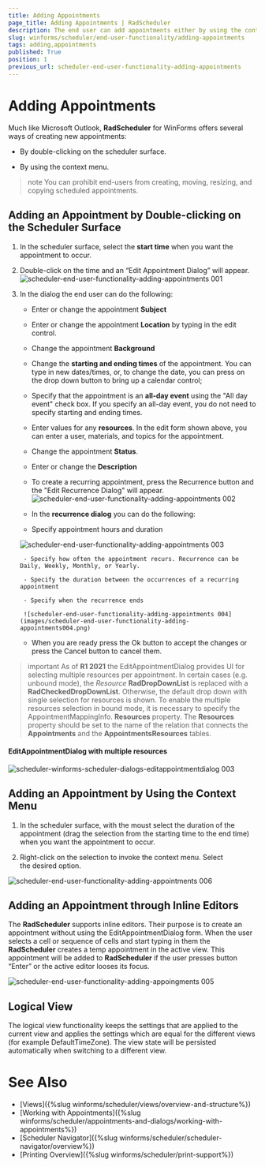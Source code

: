 ```yaml
---
title: Adding Appointments
page_title: Adding Appointments | RadScheduler
description: The end user can add appointments either by using the context menu or by double clicking a cell.
slug: winforms/scheduler/end-user-functionality/adding-appointments
tags: adding,appointments
published: True
position: 1
previous_url: scheduler-end-user-functionality-adding-appointments
---
```


# Adding Appointments

Much like Microsoft Outlook, __RadScheduler__ for WinForms offers several ways of creating new appointments:

* By double-clicking on the scheduler surface.

* By using the context menu.

>note You can prohibit end-users from creating, moving, resizing, and copying scheduled appointments.
>

## Adding an Appointment by Double-clicking on the Scheduler Surface

1. In the scheduler surface, select the __start time__ when you want the appointment to occur.

1. Double-click on the time and an “Edit Appointment Dialog” will appear. 
    ![scheduler-end-user-functionality-adding-appointments 001](images/scheduler-end-user-functionality-adding-appointments001.png)

1. In the dialog the end user can do the following:

    - Enter or change the appointment __Subject__

    - Enter or change the appointment __Location__ by typing in the edit control.

    - Change the appointment __Background__

    - Change the __starting and ending times__ of the appointment. You can type in new dates/times, or, to change the date, you can press on the drop down button to bring up a calendar control;
                    

    - Specify that the appointment is an __all-day event__ using the "All day event" check box. If you specify an all-day event, you do not need to specify starting and ending times.
                    

    - Enter values for any __resources__. In the edit form shown above, you can enter a user, materials, and topics for the appointment.
                    

    - Change the appointment __Status__.
                    

    - Enter or change the __Description__

    - To create a recurring appointment, press the Recurrence button and the "Edit Recurrence Dialog" will appear.
       ![scheduler-end-user-functionality-adding-appointments 002](images/scheduler-end-user-functionality-adding-appointments002.png)

    - In the __recurrence dialog__ you can do the following:

    - Specify appointment hours and duration
     
	![scheduler-end-user-functionality-adding-appointments 003](images/scheduler-end-user-functionality-adding-appointments003.png)

    	- Specify how often the appointment recurs. Recurrence can be Daily, Weekly, Monthly, or Yearly.

    	- Specify the duration between the occurrences of a recurring appointment

    	- Specify when the recurrence ends
    	
        ![scheduler-end-user-functionality-adding-appointments 004](images/scheduler-end-user-functionality-adding-appointments004.png)

    - When you are ready press the Ok button to accept the changes or press the Cancel button to cancel them.

>important As of **R1 2021** the EditAppointmentDialog provides UI for selecting multiple resources per appointment. In certain cases (e.g. unbound mode), the *Resource* **RadDropDownList** is replaced with a **RadCheckedDropDownList**. Otherwise, the default drop down with single selection for resources is shown. To enable the multiple resources selection in bound mode, it is necessary to specify the AppointmentMappingInfo. **Resources** property. The **Resources** property should be set to the name of the relation that connects the **Appointments** and the **AppointmentsResources** tables. 

#### EditAppointmentDialog with multiple resources

![scheduler-winforms-scheduler-dialogs-editappointmentdialog 003](images/scheduler-winforms-scheduler-dialogs-editappointmentdialog003.png)

## Adding an Appointment by Using the Context Menu

1. In the scheduler surface, with the moust select the duration of the appointment (drag the selection from the starting time to the end time) when you want the appointment to occur.

1. Right-click on the selection to invoke the context menu. Select the desired option.

![scheduler-end-user-functionality-adding-appointments 006](images/scheduler-end-user-functionality-adding-appointments006.png)

## Adding an Appointment through Inline Editors

The __RadScheduler__ supports inline editors. Their purpose is to create an appointment without using the EditAppointmentDialog form. When the user selects a cell or sequence of cells and start typing in them the __RadScheduler__ creates a temp appointment in the active view. This appointment will be added to __RadScheduler__ if the user presses button “Enter” or the active editor looses its focus.

![scheduler-end-user-functionality-adding-appoingments 005](images/scheduler-end-user-functionality-adding-appoingments005.png)

## Logical View

The logical view functionality keeps the settings that are applied to the current view and applies the settings which are equal for the different views (for example DefaultTimeZone). The view state will be persisted automatically when switching to a different view.
        
# See Also

* [Views]({%slug winforms/scheduler/views/overview-and-structure%})
* [Working with Appointments]({%slug winforms/scheduler/appointments-and-dialogs/working-with-appointments%})
* [Scheduler Navigator]({%slug winforms/scheduler/scheduler-navigator/overview%})
* [Printing Overview]({%slug winforms/scheduler/print-support%})